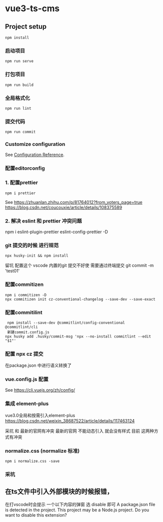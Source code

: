 # vue3-ts-cms

## Project setup

```
npm install
```

### 启动项目

```
npm run serve
```

### 打包项目

```
npm run build
```

### 全局格式化

```
npm run lint
```
### 提交代码

```
npm run commit
```

### Customize configuration

See [Configuration Reference](https://cli.vuejs.org/config/).

### 配置editorconfig


### 1. 配置prettier

```
npm i prettier 
```
See https://zhuanlan.zhihu.com/p/81764012?from_voters_page=true
https://blog.csdn.net/coucouxie/article/details/108375589

### 2. 解决 eslint 和 prettier 冲突问题
npm i eslint-plugin-prettier eslint-config-prettier -D


### git 提交的时候 进行规范
```
npx husky-init && npm install
```
留坑 配置这个 vscode 内置的git 提交不好使
需要通过终端提交
git commit -m 'test01'

### 配置commitizen
```
npm i commitizen -D
npx commitizen init cz-conventional-changelog --save-dev --save-exact
```

### 配置commitilint
```
 npm install --save-dev @commitlint/config-conventional @commitlint/cli
 新建commit.config.js
npx husky add .husky/commit-msg 'npx --no-install commitlint --edit "$1"'
```

### 配置 npx cz 提交
在package.json 中进行语义转换了


### vue.config.js 配置
See https://cli.vuejs.org/zh/config/

### 集成 element-plus
vue3.0全局和按需引入element-plus
https://blog.csdn.net/weixin_38687522/article/details/117463124

采坑 和 最新的官网有冲突
最新的官网 不能动态引入 就会没有样式
目前 这两种方式有冲突

### normalize.css (normalize 标准)
```
npm i normalize.css -save
```


### 采坑
## 在ts文件中引入外部模块的时候报错，
在打vscode时会提示 一个以下内容的弹窗 选 disable 即可
A package.json file is detected in the project. This project may be a Node.js project. Do you want to disable this extension?


